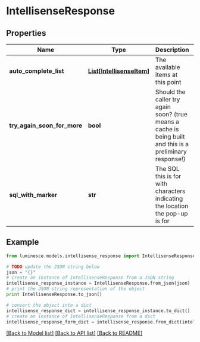 # IntellisenseResponse


## Properties
Name | Type | Description | Notes
------------ | ------------- | ------------- | -------------
**auto_complete_list** | [**List[IntellisenseItem]**](IntellisenseItem.md) | The available items at this point | 
**try_again_soon_for_more** | **bool** | Should the caller try again soon? (true means a cache is being built and this is a preliminary response!) | 
**sql_with_marker** | **str** | The SQL this is for with characters indicating the location the pop-up is for | 

## Example

```python
from luminesce.models.intellisense_response import IntellisenseResponse

# TODO update the JSON string below
json = "{}"
# create an instance of IntellisenseResponse from a JSON string
intellisense_response_instance = IntellisenseResponse.from_json(json)
# print the JSON string representation of the object
print IntellisenseResponse.to_json()

# convert the object into a dict
intellisense_response_dict = intellisense_response_instance.to_dict()
# create an instance of IntellisenseResponse from a dict
intellisense_response_form_dict = intellisense_response.from_dict(intellisense_response_dict)
```
[[Back to Model list]](../README.md#documentation-for-models) [[Back to API list]](../README.md#documentation-for-api-endpoints) [[Back to README]](../README.md)



